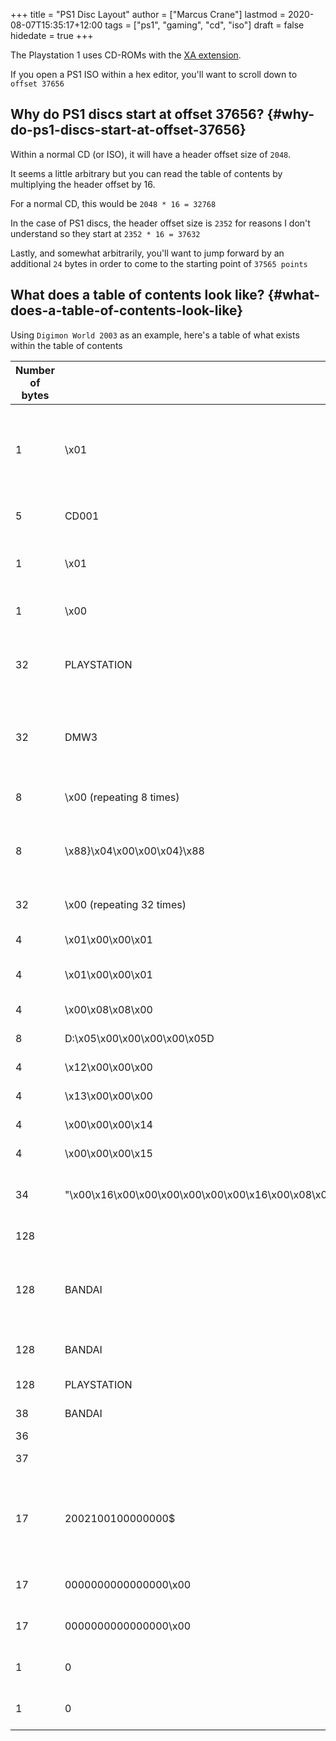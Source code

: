 +++
title = "PS1 Disc Layout"
author = ["Marcus Crane"]
lastmod = 2020-08-07T15:35:17+12:00
tags = ["ps1", "gaming", "cd", "iso"]
draft = false
hidedate = true
+++

The Playstation 1 uses CD-ROMs with the [XA extension](https://en.wikipedia.org/wiki/CD-ROM#CD-ROM%5FXA%5Fextension).

If you open a PS1 ISO within a hex editor, you'll want to scroll down to `offset 37656`


## Why do PS1 discs start at offset 37656? {#why-do-ps1-discs-start-at-offset-37656}

Within a normal CD (or ISO), it will have a header offset size of `2048`.

It seems a little arbitrary but you can read the table of contents by multiplying the header offset by 16.

For a normal CD, this would be `2048 * 16 = 32768`

In the case of PS1 discs, the header offset size is `2352` for reasons I don't understand so they start at `2352 * 16 = 37632`

Lastly, and somewhat arbitrarily, you'll want to jump forward by an additional `24` bytes in order to come to the starting point of `37565 points`


## What does a table of contents look like? {#what-does-a-table-of-contents-look-like}

Using `Digimon World 2003` as an example, here's a table of what exists within the table of contents

| Number of bytes | ASCII contents of section                                                                                                        | Notes                                                       |
|-----------------|----------------------------------------------------------------------------------------------------------------------------------|-------------------------------------------------------------|
| 1               | \x01                                                                                                                             | Volume descriptor code. 1 means "Primary Volume Descriptor" |
| 5               | CD001                                                                                                                            | This is always set to "CD001"                               |
| 1               | \x01                                                                                                                             | Volume descriptor version (0x01)                            |
| 1               | \x00                                                                                                                             | This segment is unused                                      |
| 32              | PLAYSTATION                                                                                                                      | This identifies the system that can act upon the disc       |
| 32              | DMW3                                                                                                                             | The disc identifier. DMW3 means Digimon World 2003          |
| 8               | \x00 (repeating 8 times)                                                                                                         | This segment is unused                                      |
| 8               | \x88}\x04\x00\x00\x04}\x88                                                                                                       | The number of logical blocks the volume is recorded on      |
| 32              | \x00 (repeating 32 times)                                                                                                        | This segment is unused                                      |
| 4               | \x01\x00\x00\x01                                                                                                                 | Volume set size                                             |
| 4               | \x01\x00\x00\x01                                                                                                                 | Volume sequence number                                      |
| 4               | \x00\x08\x08\x00                                                                                                                 | Logical block size                                          |
| 8               | D:\x05\x00\x00\x00\x00\x05D                                                                                                      | Path table size                                             |
| 4               | \x12\x00\x00\x00                                                                                                                 | Location of Type L table                                    |
| 4               | \x13\x00\x00\x00                                                                                                                 | Optional L-Type table                                       |
| 4               | \x00\x00\x00\x14                                                                                                                 | Location of Type M table                                    |
| 4               | \x00\x00\x00\x15                                                                                                                 | Optional M-Type table                                       |
| 34              | "\x00\x16\x00\x00\x00\x00\x00\x00\x16\x00\x08\x00\x00\x00\x00\x08\x00\x02\n\x01\x00\x00\x00$\x02\x00\x00\x01\x00\x00\x01\x01\x00 | Directory entry for the root directory                      |
| 128             | <blank>                                                                                                                          | Volume set identifier                                       |
| 128             | BANDAI                                                                                                                           | Publisher identifier. Bandai are the publishers of Digimon  |
| 128             | BANDAI                                                                                                                           | Data preparer identifier                                    |
| 128             | PLAYSTATION                                                                                                                      | Application identifier                                      |
| 38              | BANDAI                                                                                                                           | Copyright file identifier                                   |
| 36              | <blank>                                                                                                                          | Abstract info                                               |
| 37              | <blank>                                                                                                                          | Bibliographic info                                          |
| 17              | 2002100100000000$                                                                                                                | Volume creation date. Ironically it was released in 2002    |
| 17              | 0000000000000000\x00                                                                                                             | Volume modification date                                    |
| 17              | 0000000000000000\x00                                                                                                             | Volume expiration date                                      |
| 1               | 0                                                                                                                                | Records and path table version                              |
| 1               | 0                                                                                                                                | This segment is unused                                      |
